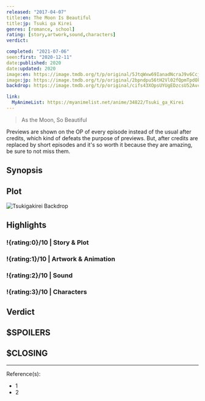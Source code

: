 ```yaml
---
released: "2017-04-07"
title:en: The Moon Is Beautiful
title:jp: Tsuki ga Kirei
genres: [romance, school]
rating: [story,artwork,sound,characters]
verdict:

completed: "2021-07-06"
seen:first: "2020-12-11"
date:published: 2020
date:updated: 2020
image:en: https://image.tmdb.org/t/p/original/5JtqWxw69IanadNcraJ9v6Ccj2W.jpg
image:jp: https://image.tmdb.org/t/p/original/2bpndpu56tH2Vl02fQpmTpdOkLe.jpg
backdrop: https://image.tmdb.org/t/p/original/cifs43XOpsUYUgEDzcsU52AvcaP.jpg

link:
  MyAnimeList: https://myanimelist.net/anime/34822/Tsuki_ga_Kirei
---
```



> As the Moon, So Beautiful

Previews are shown on the OP of every episode instead of the usual after credits, which kind of defeats the purpose of previews. But, after credits are replaced by short episodes and it's so worth it because they are amazing, be sure to not miss them.

## Synopsis

## Plot

![Tsukigakirei Backdrop]()

## Highlights

### !{rating:0}/10 | Story & Plot

### !{rating:1}/10 | Artwork & Animation

### !{rating:2}/10 | Sound

### !{rating:3}/10 | Characters

## Verdict

## $SPOILERS

## $CLOSING

---
Reference(s):

- 1
- 2
